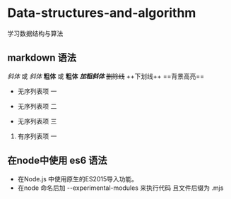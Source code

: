 # Data-structures-and-algorithm
学习数据结构与算法
## markdown 语法
*斜体* 或 _斜体_
**粗体** 或 __粗体__
***加粗斜体***
~~删除线~~
++下划线++
==背景高亮==
* 无序列表项 一
+ 无序列表项 二
- 无序列表项 三
1. 有序列表项 一

## 在node中使用 es6 语法
- 在Node.js 中使用原生的ES2015导入功能。
- 在node 命名后加 --experimental-modules 来执行代码 且文件后缀为 .mjs